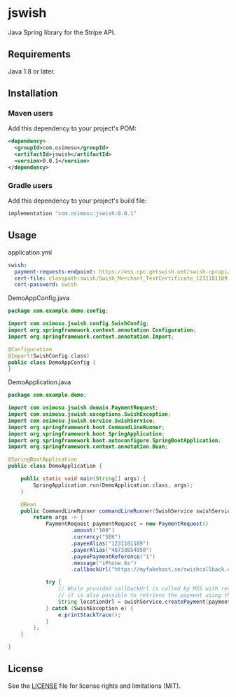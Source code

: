 # jswish

Java Spring library for the Stripe API.

## Requirements

Java 1.8 or later.

## Installation

### Maven users

Add this dependency to your project's POM:

```xml
<dependency>
  <groupId>com.osimosu</groupId>
  <artifactId>jswish</artifactId>
  <version>0.0.1</version>
</dependency>
```

### Gradle users

Add this dependency to your project's build file:

```groovy
implementation "com.osimosu:jswish:0.0.1"
```

## Usage


application.yml

```yaml
swish:
  payment-requests-endpoint: https://mss.cpc.getswish.net/swish-cpcapi/api/v1/paymentrequests
  cert-file: classpath:swish/Swish_Merchant_TestCertificate_1231181189.p12
  cert-password: swish
```

DemoAppConfig.java
```java
package com.example.demo.config;

import com.osimosu.jswish.config.SwishConfig;
import org.springframework.context.annotation.Configuration;
import org.springframework.context.annotation.Import;

@Configuration
@Import(SwishConfig.class)
public class DemoAppConfig {
}

```


DemoApplication.java

```java
package com.example.demo;

import com.osimosu.jswish.domain.PaymentRequest;
import com.osimosu.jswish.exceptions.SwishException;
import com.osimosu.jswish.service.SwishService;
import org.springframework.boot.CommandLineRunner;
import org.springframework.boot.SpringApplication;
import org.springframework.boot.autoconfigure.SpringBootApplication;
import org.springframework.context.annotation.Bean;

@SpringBootApplication
public class DemoApplication {

	public static void main(String[] args) {
		SpringApplication.run(DemoApplication.class, args);
	}

	@Bean
	public CommandLineRunner commandLineRunner(SwishService swishService) {
		return args -> {
			PaymentRequest paymentRequest = new PaymentRequest()
					.amount("100")
					.currency("SEK")
					.payeeAlias("1231181189")
					.payerAlias("46733854950")
					.payeePaymentReference("1")
					.message("iPhone 6s")
					.callbackUrl("https://myfakehost.se/swishcallback.cfm");

			try {
				// While provided callbackUrl is called by MSS with result of payment request,
				// it is also possible to retrieve the payment using the location url
				String locationUrl = swishService.createPayment(paymentRequest);
			} catch (SwishException e) {
				e.printStackTrace();
			}
		};
	}

}
```

## License

See the [LICENSE](LICENSE.md) file for license rights and limitations (MIT).
